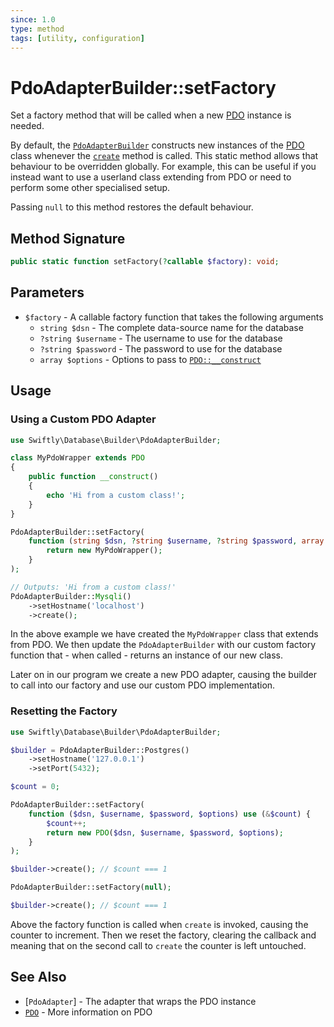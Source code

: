 ```yaml
---
since: 1.0
type: method
tags: [utility, configuration]
---
```

# PdoAdapterBuilder::setFactory

Set a factory method that will be called when a new [PDO](https://www.php.net/manual/en/class.pdo.php)
instance is needed.

By default, the [`PdoAdapterBuilder`](./index.md) constructs new instances of
the [PDO](https://www.php.net/manual/en/class.pdo.php) class whenever the
[`create`](./create.md) method is called. This static method allows that
behaviour to be overridden globally. For example, this can be useful if you
instead want to use a userland class extending from PDO or need to perform some
other specialised setup.

Passing `null` to this method restores the default behaviour.

## Method Signature

```php
public static function setFactory(?callable $factory): void;
```

## Parameters

* `$factory` - A callable factory function that takes the following arguments
    - `string $dsn` - The complete data-source name for the database
    - `?string $username` - The username to use for the database
    - `?string $password` - The password to use for the database
    - `array $options` - Options to pass to [`PDO::__construct`](https://www.php.net/manual/en/pdo.construct.php)

## Usage
### Using a Custom PDO Adapter

```php
use Swiftly\Database\Builder\PdoAdapterBuilder;

class MyPdoWrapper extends PDO
{
    public function __construct()
    {
        echo 'Hi from a custom class!';
    }
}

PdoAdapterBuilder::setFactory(
    function (string $dsn, ?string $username, ?string $password, array $options) {
        return new MyPdoWrapper();
    }
);

// Outputs: 'Hi from a custom class!'
PdoAdapterBuilder::Mysqli()
    ->setHostname('localhost')
    ->create();
```

In the above example we have created the `MyPdoWrapper` class that extends from
PDO. We then update the `PdoAdapterBuilder` with our custom factory function
that - when called - returns an instance of our new class.

Later on in our program we create a new PDO adapter, causing the builder to call
into our factory and use our custom PDO implementation.

### Resetting the Factory

```php
use Swiftly\Database\Builder\PdoAdapterBuilder;

$builder = PdoAdapterBuilder::Postgres()
    ->setHostname('127.0.0.1')
    ->setPort(5432);

$count = 0;

PdoAdapterBuilder::setFactory(
    function ($dsn, $username, $password, $options) use (&$count) {
        $count++;
        return new PDO($dsn, $username, $password, $options);
    }
);

$builder->create(); // $count === 1

PdoAdapterBuilder::setFactory(null);

$builder->create(); // $count === 1
```

Above the factory function is called when `create` is invoked, causing the
counter to increment. Then we reset the factory, clearing the callback and
meaning that on the second call to `create` the counter is left untouched.

## See Also

* [`PdoAdapter`] - The adapter that wraps the PDO instance
* [`PDO`](https://www.php.net/manual/en/intro.pdo.php) - More information on PDO
